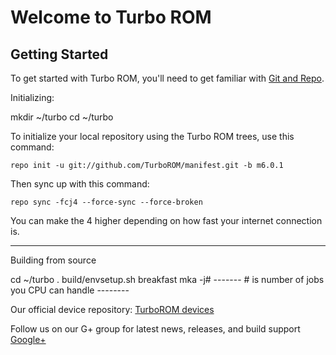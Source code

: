 Welcome to Turbo ROM
===================


Getting Started
---------------

To get started with Turbo ROM, you'll need to get familiar with
[Git and Repo](http://source.android.com/download/using-repo).

Initializing:

mkdir ~/turbo
cd ~/turbo

To initialize your local repository using the Turbo ROM trees, use this command:


	repo init -u git://github.com/TurboROM/manifest.git -b m6.0.1
	


Then sync up with this command:

	repo sync -fcj4 --force-sync --force-broken
	
You can make the 4 higher depending on how fast your internet connection is. 


 ------------
 
Building from source

cd ~/turbo
. build/envsetup.sh
breakfast <device>
mka -j#
 ------- # is number of jobs you CPU can handle --------
 
 Our official device repository:
 [TurboROM devices](https://github.com/TurboROM-Devices)
 
 
 
 Follow us on our G+ group for latest news, releases, and build support
 [Google+](https://plus.google.com/communities/100107549156816400681)
